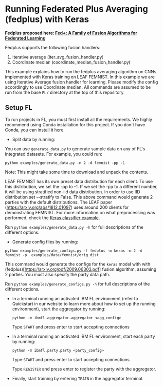 # Running Federated Plus Averaging (fedplus) with Keras

**Fedplus proposed here: [Fed+: A Family of Fusion Algorithms for Federated Learning](https://arxiv.org/pdf/2009.06303.pdf)**

Fedplus supports the following fusion handlers:
1. Iterative average (iter_avg_fusion_handler.py)
2. Coordinate median (coordinate_median_fusion_handler.py)

This example explains how to run the fedplus averaging algorithm on CNNs implemented with Keras training on LEAF FEMNIST. In this 
example we are using Iterative Average fusion handler for learning. Please modify the config accordingly to use Coordinate median. 
All commands are assumed to be run from the base `FL/` directory at the top of this repository.

## Setup FL

To run projects in FL, you must first install all the requirements. 
We highly recommend using Conda installation for this project. If you don't have Conda,
you can [install it here](https://docs.conda.io/projects/conda/en/latest/user-guide/install/).

- Split data by running:

You can use `generate_data.py` to generate sample data on any of FL's integrated datasets. For example, you could run:
```
python examples/generate_data.py -n 2 -d femnist -pp -1
```
Note: This might take some time to download and unpack the contents.

LEAF FEMNIST has its own preset data distribution for each client. To use this distribution, we set the -pp to -1. If we
set the -pp to a different number, it will be using stratified non-iid data distribution. In order to use IID distribution
set --stratify to False.
This above command would generate 2 parties with the default distributions. The LEAF paper (https://arxiv.org/abs/1812.01097)
uses around 200 clients for demonstrating FEMNIST. For more information on what preprocessing was performed, 
check the [Keras classifier example](keras_classifier_femnist).

Run `python examples/generate_data.py -h` for full descriptions
of the different options. 

- Generate config files by running:

```
python examples/generate_configs.py -f fedplus -m keras -n 2 -d femnist -p  examples/data/femnist/orig_dist
```

This command would generate the configs for the `keras` model with with (fedplus)[https://arxiv.org/pdf/2009.06303.pdf] fusion algorithm, assuming 2 parties.
You must also specify the party data path. 

Run `python examples/generate_configs.py -h` for full descriptions of the different options.

- In a terminal running an activated IBM FL environment 
(refer to Quickstart in our website to learn more about how to set up the running environment), start the aggregator by running:
    ```
    python -m ibmfl.aggregator.aggregator <agg_config>
    ```
    Type `START` and press enter to start accepting connections
- In a terminal running an activated IBM FL environment, start each party by running:
    ```
    python -m ibmfl.party.party <party_config>
    ```
    Type `START` and press enter to start accepting connections.
    
    Type  `REGISTER` and press enter to register the party with the aggregator. 
- Finally, start training by entering `TRAIN` in the aggregator terminal.
